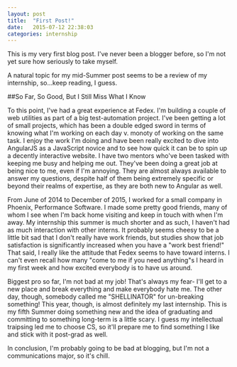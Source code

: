 ```yaml
---
layout: post
title:  "First Post!"
date:   2015-07-12 22:38:03
categories: internship
---
```


This is my very first blog post. I've never been a blogger before, so I'm not yet sure how seriously to take myself. 

A natural topic for my mid-Summer post seems to be a review of my internship, so...keep reading, I guess.

##So Far, So Good, But I Still Miss What I Know

To this point,  I've had a great experience at Fedex. I'm building a couple of web utilities as part of a big test-automation project. I've been getting a lot of small projects, which has been a double edged sword in terms of knowing what I'm working on each day v. monoty of working on the same task. I enjoy the work I'm doing and have been really excited to dive into AngularJS as a JavaScript novice and to see how quick it can be to spin up a decently interactive website. I have two mentors who've been tasked with keeping me busy and helping me out. They've been doing a great job at being nice to me, even if I'm annoying. They are almost always available to answer my questions, despite half of them being extremely specific or beyond their realms of expertise, as they are both new to Angular as well.  

From June of 2014 to December of 2015, I worked for a small company in Phoenix, Performance Software. I made some pretty good friends, many of whom I see when I'm back home visiting and keep in touch with when I'm away. My internship this summer is much shorter and as such, I haven't had as much interaction with other interns. It probably seems cheesy to be a little bit sad that I don't really have work friends, but studies show that job satisfaction is significantly increased when you have a "work best friend!" That said, I really like the attitude that Fedex seems to have toward interns. I can't even recall how many "come to me if you need anything"s I heard in my first week and how excited everybody is to have us around. 

Biggest pro so far, I'm not bad at my job! That's always my fear- I'll get to a new place and break everything and make everybody hate me. The other day, though, somebody called me "SHELLINATOR" for un-breaking something! This year, though, is almost definitely my last internship. This is my fifth Summer doing something new and the idea of graduating and committing to something long-term is a little scary. I guess my intellectual traipsing led me to choose CS, so it'll prepare me to find something I like and stick with it post-grad as well. 


In conclusion, I'm probably going to be bad at blogging, but I'm not a communications major, so it's chill. 